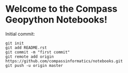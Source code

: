 # Welcome to the Compass Geopython Notebooks!

Initial commit:

```shell
git init
git add README.rst
git commit -m "first commit"
git remote add origin https://github.com/compassinformatics/notebooks.git
git push -u origin master
```